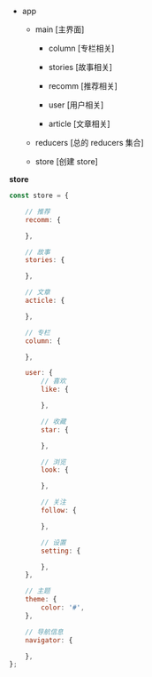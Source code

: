 
- app

    - main [主界面]
        - column [专栏相关]
        - stories [故事相关]
        - recomm [推荐相关]
        - user [用户相关]

        - article [文章相关]

    - reducers [总的 reducers 集合]
    - store [创建 store]


**store**

```js
const store = {

    // 推荐
    recomm: {

    },

    // 故事
    stories: {

    },

    // 文章
    acticle: {

    },

    // 专栏
    column: {

    },

    user: {
        // 喜欢
        like: {

        },

        // 收藏
        star: {

        },

        // 浏览
        look: {

        },

        // 关注
        follow: {

        },

        // 设置
        setting: {

        },
    },

    // 主题
    theme: {
        color: '#',
    },

    // 导航信息
    navigator: {

    },
};

```
